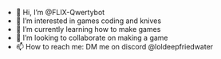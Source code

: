 - 👋 Hi, I’m @FLIX-Qwertybot
- 👀 I’m interested in games coding and knives
- 🌱 I’m currently learning how to make games
- 💞️ I’m looking to collaborate on making a game
- 📫 How to reach me: DM me on discord @loldeepfriedwater

<!---
FLIX-Qwertybot/FLIX-Qwertybot is a ✨ special ✨ repository because its `README.md` (this file) appears on your GitHub profile.
You can click the Preview link to take a look at your changes.
--->
